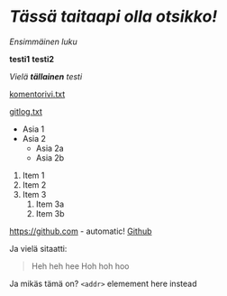 # *Tässä taitaapi olla otsikko!*

_Ensimmäinen luku_

**testi1**
__testi2__

_Vielä **tällainen** testi_

[komentorivi.txt](https://github.com/Henrikhi/ot-harjoitustyo/blob/master/laskarit/viikko1/komentorivi.txt)

[gitlog.txt](https://github.com/Henrikhi/ot-harjoitustyo/blob/master/laskarit/viikko1/gitlog.txt)


* Asia 1
* Asia 2
  * Asia 2a
  * Asia 2b

1. Item 1
1. Item 2
1. Item 3
   1. Item 3a
   1. Item 3b

https://github.com - automatic!
[Github](http://github.com)

Ja vielä sitaatti:

> Heh heh hee
> Hoh hoh hoo

Ja mikäs tämä on?
`<addr>` elemement here instead
